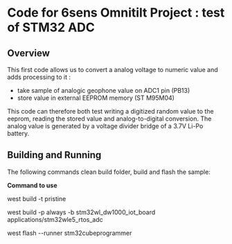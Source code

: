 # Code for 6sens Omnitilt Project : test of STM32 ADC

## Overview
This first code allows us to convert a analog voltage to numeric value and adds processing to it :

 - take sample of analogic geophone value on ADC1 pin (PB13)
 - store value in external EEPROM memory (ST M95M04)

This code can therefore both test writing a digitized random value to the eeprom, reading the stored value and analog-to-digital conversion. The analog value is generated by a voltage divider bridge of a 3.7V Li-Po battery.

## Building and Running

The following commands clean build folder, build and flash the sample:

**Command to use**

west build -t pristine

west build -p always -b stm32wl_dw1000_iot_board applications/stm32wle5_rtos_adc

west flash --runner stm32cubeprogrammer